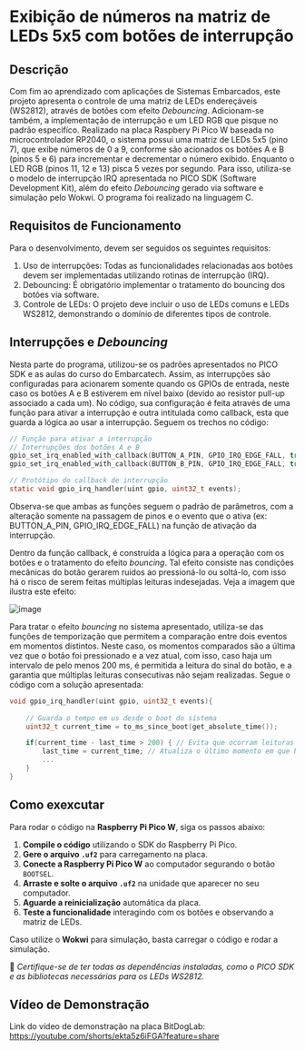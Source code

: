# Exibição de números na matriz de LEDs 5x5 com botões de interrupção

## Descrição
Com fim ao aprendizado com aplicações de Sistemas Embarcados, este projeto apresenta o controle de uma matriz de LEDs endereçáveis (WS2812), através de botões com efeito _Debouncing_. Adicionam-se também, a implementação de interrupção e um LED RGB que pisque no padrão especifíco. Realizado na placa Raspbery Pi Pico W baseada no microcontrolador RP2040, o sistema possui uma matriz de LEDs 5x5 (pino 7), que exibe números de 0 a 9, conforme são acionados os botões A e B (pinos 5 e 6) para incrementar e decrementar o número exibido. Enquanto o LED RGB (pinos 11, 12 e 13) pisca 5 vezes por segundo. Para isso, utiliza-se o modelo de interrupção IRQ apresentada no PICO SDK (Software Development Kit), além do efeito _Debouncing_ gerado via software e simulação pelo Wokwi. O programa foi realizado na linguagem C.

## Requisitos de Funcionamento
Para o desenvolvimento, devem ser seguidos os seguintes requisitos:
1. Uso de interrupções: Todas as funcionalidades relacionadas aos botões devem ser implementadas
utilizando rotinas de interrupção (IRQ).
2. Debouncing: É obrigatório implementar o tratamento do bouncing dos botões via software.
3. Controle de LEDs: O projeto deve incluir o uso de LEDs comuns e LEDs WS2812, demonstrando o
domínio de diferentes tipos de controle.

## Interrupções e _Debouncing_
Nesta parte do programa, utilizou-se os padrões apresentados no PICO SDK e as aulas do curso do Embarcatech. Assim, as interrupções são configuradas para acionarem somente quando os GPIOs de entrada, neste caso os botões A e B estiverem em nível baixo (devido ao resistor pull-up associado a cada um). No código, sua configuração é feita através de uma função para ativar a interrupção e outra intitulada como callback, esta que guarda a lógica ao usar a interrupção. Seguem os trechos no código:

```c
// Função para ativar a interrupção
// Interrupções dos botões A e B
gpio_set_irq_enabled_with_callback(BUTTON_A_PIN, GPIO_IRQ_EDGE_FALL, true, &gpio_irq_handler);
gpio_set_irq_enabled_with_callback(BUTTON_B_PIN, GPIO_IRQ_EDGE_FALL, true, &gpio_irq_handler);

// Protótipo do callback de interrupção
static void gpio_irq_handler(uint gpio, uint32_t events);
```
Observa-se que ambas as funções seguem o padrão de parâmetros, com a alteração somente na passagem de pinos e o evento que o ativa (ex: BUTTON_A_PIN, GPIO_IRQ_EDGE_FALL) na função de ativação da interrupção.

Dentro da função callback, é construída a lógica para a operação com os botões e o tratamento do efeito _bouncing_. Tal efeito consiste nas condições mecânicas do botão gerarem ruídos ao pressioná-lo ou soltá-lo, com isso há o risco de serem feitas múltiplas leituras indesejadas. Veja a imagem que ilustra este efeito: 

![image](https://github.com/user-attachments/assets/eaffd5a9-07a8-4fc1-bb8d-4380f28ec48e)

Para tratar o efeito _bouncing_ no sistema apresentado, utiliza-se das funções de temporização que permitem a comparação entre dois eventos em momentos distintos. Neste caso, os momentos comparados são a última vez que o botão foi pressionado e a vez atual, com isso, caso haja um intervalo de pelo menos 200 ms, é permitida a leitura do sinal do botão, e a garantia que múltiplas leituras consecutivas não sejam realizadas. Segue o código com a solução apresentada:

```c
void gpio_irq_handler(uint gpio, uint32_t events){
    
    // Guarda o tempo em us desde o boot do sistema
    uint32_t current_time = to_ms_since_boot(get_absolute_time());

    if(current_time - last_time > 200) { // Evita que ocorram leituras em intervalos menores de 200 ms
        last_time = current_time; // Atualiza o último momento em que houve a leitura do botão
        ...
    }
}   
```

## Como exexcutar

Para rodar o código na **Raspberry Pi Pico W**, siga os passos abaixo:

1. **Compile o código** utilizando o SDK do Raspberry Pi Pico.
2. **Gere o arquivo `.uf2`** para carregamento na placa.
3. **Conecte a Raspberry Pi Pico W** ao computador segurando o botão `BOOTSEL`.
4. **Arraste e solte o arquivo `.uf2`** na unidade que aparecer no seu computador.
5. **Aguarde a reinicialização** automática da placa.
6. **Teste a funcionalidade** interagindo com os botões e observando a matriz de LEDs.

Caso utilize o **Wokwi** para simulação, basta carregar o código e rodar a simulação.

📌 *Certifique-se de ter todas as dependências instaladas, como o PICO SDK e as bibliotecas necessárias para os LEDs WS2812.*

## Vídeo de Demonstração
Link do vídeo de demonstração na placa BitDogLab: https://youtube.com/shorts/ekta5z6iFGA?feature=share
